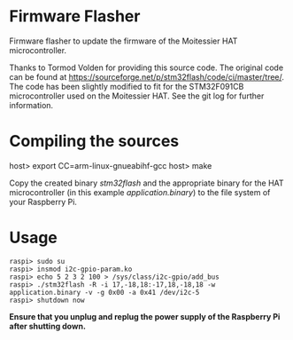 Firmware Flasher
================

Firmware flasher to update the firmware of the Moitessier HAT microcontroller. 

Thanks to Tormod Volden for providing this source code. The original code can be found at https://sourceforge.net/p/stm32flash/code/ci/master/tree/.
The code has been slightly modified to fit for the STM32F091CB microcontroller used on the Moitessier HAT. See the git log for further information.


Compiling the sources
=====================

host> export CC=arm-linux-gnueabihf-gcc
host> make

Copy the created binary *stm32flash* and the appropriate binary for the HAT microcontroller (in this example *application.binary*)
to the file system of your Raspberry Pi.

Usage
=====

    raspi> sudo su
    raspi> insmod i2c-gpio-param.ko
    raspi> echo 5 2 3 2 100 > /sys/class/i2c-gpio/add_bus
    raspi> ./stm32flash -R -i 17,-18,18:-17,18,-18,18 -w application.binary -v -g 0x00 -a 0x41 /dev/i2c-5
    raspi> shutdown now

**Ensure that you unplug and replug the power supply of the Raspberry Pi after shutting down.**